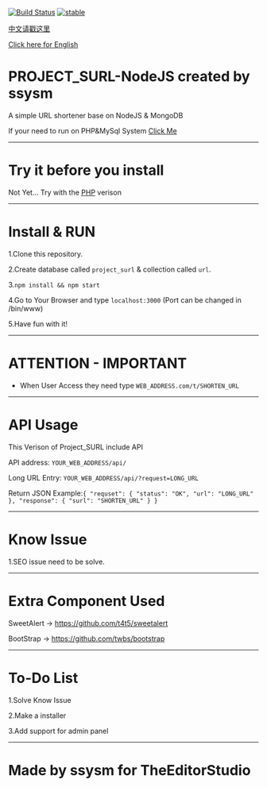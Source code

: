 
[![Build Status](https://travis-ci.org/ssysm/project_surl-nodejs.svg?branch=master)](https://travis-ci.org/ssysm/project_surl-nodejs)
[![stable](http://badges.github.io/stability-badges/dist/stable.svg)](http://github.com/badges/stability-badges)

[中文请戳这里](README_CN.md)

[Click here for English](README.md)

# PROJECT_SURL-NodeJS created by ssysm

A simple URL shortener base on NodeJS & MongoDB

If your need to run on PHP&MySql System [Click Me](https://github.com/ssysm/project_surl)

----------------------------------------

# Try it before you install

 Not Yet... Try with the [PHP](http://theeditor.studio) verison


-----------------------------------------
# Install & RUN

1.Clone this repository.

2.Create database called `project_surl` & collection called `url`.

3.```npm install && npm start```

4.Go to Your Browser and type  `localhost:3000` (Port can be changed in /bin/www)

5.Have fun with it!

-----------------------------------------

# ATTENTION - IMPORTANT

- When User Access they need type `WEB_ADDRESS.com/t/SHORTEN_URL`

-----------------------------------------
# API Usage

This Verison of Project_SURL include API

API address: `YOUR_WEB_ADDRESS/api/`

Long URL Entry: `YOUR_WEB_ADDRESS/api/?request=LONG_URL`

Return JSON Example:``` {
"requset": {
"status": "OK",
"url": "LONG_URL"
},
"response": {
"surl": "SHORTEN_URL"
}
} ```

-----------------------------------------

# Know Issue

1.SEO issue need to be solve.

--------------------------------------------

# Extra Component Used

SweetAlert -> https://github.com/t4t5/sweetalert

BootStrap -> https://github.com/twbs/bootstrap

--------------------------------------------

# To-Do List 

1.Solve Know Issue

2.Make a installer

3.Add support for admin panel

---------------------------------------------

# Made by ssysm for TheEditorStudio
